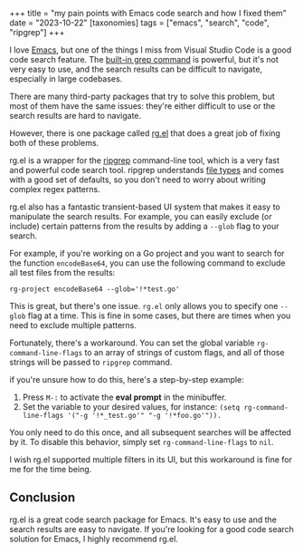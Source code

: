 +++
title = "my pain points with Emacs code search and how I fixed them"
date = "2023-10-22"
[taxonomies]
tags = ["emacs", "search", "code", "ripgrep"]
+++

I love [Emacs](https://www.gnu.org/software/emacs/), but one of the things I miss from Visual Studio Code is a good code search feature.
The [built-in grep command](https://www.gnu.org/software/emacs/manual/html_node/emacs/Grep-Searching.html) is powerful, but it's not very easy to use, 
and the search results can be difficult to navigate, especially in large codebases.

There are many third-party packages that try to solve this problem, but most of them have the same issues: 
they're either difficult to use or the search results are hard to navigate.

However, there is one package called [rg.el](https://github.com/dajva/rg.el) that does a great job of fixing both of these problems.

rg.el is a wrapper for the [ripgrep](https://github.com/BurntSushi/ripgrep) command-line tool, which is a very fast and powerful code search tool.
ripgrep understands [file types](https://github.com/BurntSushi/ripgrep/blob/master/GUIDE.md#manual-filtering-file-types) and comes with a good set of defaults, 
so you don't need to worry about writing complex regex patterns.

rg.el also has a fantastic transient-based UI system that makes it easy to manipulate the search results. 
For example, you can easily exclude (or include) certain patterns from the results by adding a `--glob` flag to your search.

For example, if you're working on a Go project and you want to search for the function `encodeBase64`, 
you can use the following command to exclude all test files from the results:

`rg-project encodeBase64 --glob='!*test.go'`

This is great, but there's one issue. `rg.el` only allows you to specify one `--glob` flag at a time. This is fine in some cases, 
but there are times when you need to exclude multiple patterns.

Fortunately, there's a workaround. You can set the global variable `rg-command-line-flags` to an array of strings of custom flags, 
and all of those strings will be passed to `ripgrep` command.

if you're unsure how to do this, here's a step-by-step example:

1) Press `M-:` to activate the **eval prompt** in the minibuffer.
2) Set the variable to your desired values, for instance: `(setq rg-command-line-flags '("-g '!*_test.go'" "-g '!*foo.go'")).`

You only need to do this once, and all subsequent searches will be affected by it. To disable this behavior, simply set `rg-command-line-flags` to `nil`.

I wish rg.el supported multiple filters in its UI, but this workaround is fine for me for the time being.

## Conclusion
rg.el is a great code search package for Emacs. It's easy to use and the search results are easy to navigate. 
If you're looking for a good code search solution for Emacs, I highly recommend rg.el.


